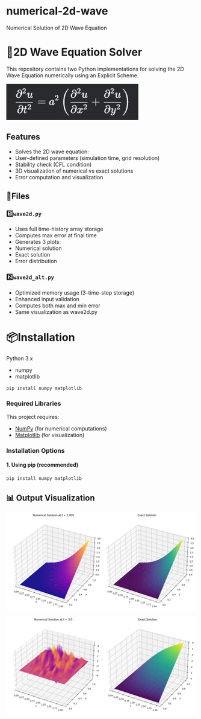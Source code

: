 # numerical-2d-wave
Numerical Solution of 2D Wave Equation
# 🌊2D Wave Equation Solver

This repository contains two Python implementations for solving the 2D Wave Equation numerically using an Explicit Scheme.

![2D Wave Equation](./images/wave2d.png)

## Features

- Solves the 2D wave equation: 
- User-defined parameters (simulation time, grid resolution)
- Stability check (CFL condition)
- 3D visualization of numerical vs exact solutions
- Error computation and visualization


## 📂Files

### 1️⃣`wave2d.py`
- Uses full time-history array storage
- Computes max error at final time
- Generates 3 plots:
- Numerical solution
- Exact solution
- Error distribution

### 2️⃣`wave2d_alt.py`
- Optimized memory usage (3-time-step storage)
- Enhanced input validation
- Computes both max and min error
- Same visualization as wave2d.py


# 📦Installation
Python 3.x
- numpy
- matplotlib 

```bash
pip install numpy matplotlib
```
### Required Libraries
This project requires:
- [NumPy](https://numpy.org/) (for numerical computations)
- [Matplotlib](https://matplotlib.org/) (for visualization)

### Installation Options

#### 1. Using pip (recommended)
```bash
pip install numpy matplotlib
```

## 📊 Output Visualization
![Numerical and Exact Solutionan t=2](./images/num_sol.png)

![Numerical and Exact Solutionan t=2](./images/unstable.png)

